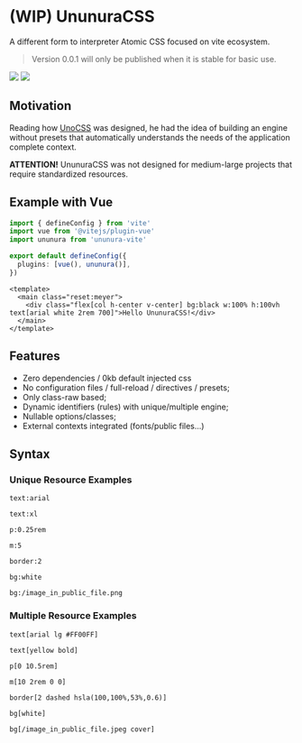 # (WIP) UnunuraCSS

A different form to interpreter Atomic CSS focused on vite ecosystem.

> Version 0.0.1 will only be published when it is stable for basic use.

<div>
  <img src="https://img.shields.io/github/package-json/v/Novout/ununuracss?color=%23cccccc&logoColor=%23cccccc&style=for-the-badge">
  <img src="https://img.shields.io/github/actions/workflow/status/Novout/ununuracss/test.yml?color=%23cccccc&logoColor=%23cccccc&style=for-the-badge">
</div>

## Motivation

Reading how [UnoCSS](https://github.com/unocss/unocss) was designed, he had the idea of ​​building an engine without presets that automatically understands the needs of the application complete context.

**ATTENTION!** UnunuraCSS was not designed for medium-large projects that require standardized resources.

## Example with Vue

```ts
import { defineConfig } from 'vite'
import vue from '@vitejs/plugin-vue'
import ununura from 'ununura-vite'

export default defineConfig({
  plugins: [vue(), ununura()],
})
```

```vue
<template>
  <main class="reset:meyer">
    <div class="flex[col h-center v-center] bg:black w:100% h:100vh text[arial white 2rem 700]">Hello UnunuraCSS!</div>
  </main>
</template>
```

## Features

- Zero dependencies / 0kb default injected css
- No configuration files / full-reload / directives / presets;
- Only class-raw based;
- Dynamic identifiers (rules) with unique/multiple engine;
- Nullable options/classes;
- External contexts integrated (fonts/public files...)

## Syntax

### Unique Resource Examples

`text:arial`

`text:xl`

`p:0.25rem`

`m:5`

`border:2`

`bg:white`

`bg:/image_in_public_file.png`

### Multiple Resource Examples

`text[arial lg #FF00FF]`

`text[yellow bold]`

`p[0 10.5rem]`

`m[10 2rem 0 0]`

`border[2 dashed hsla(100,100%,53%,0.6)]`

`bg[white]`

`bg[/image_in_public_file.jpeg cover]`

